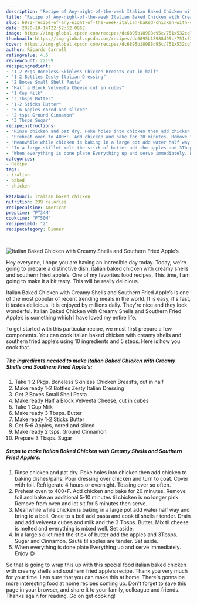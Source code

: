 ```yaml
---
description: "Recipe of Any-night-of-the-week Italian Baked Chicken with Creamy Shells and Southern Fried Apple’s"
title: "Recipe of Any-night-of-the-week Italian Baked Chicken with Creamy Shells and Southern Fried Apple’s"
slug: 6072-recipe-of-any-night-of-the-week-italian-baked-chicken-with-creamy-shells-and-southern-fried-apples
date: 2020-10-14T22:52:52.096Z
image: https://img-global.cpcdn.com/recipes/dc6895b18988d95c/751x532cq70/italian-baked-chicken-with-creamy-shells-and-southern-fried-apples-recipe-main-photo.jpg
thumbnail: https://img-global.cpcdn.com/recipes/dc6895b18988d95c/751x532cq70/italian-baked-chicken-with-creamy-shells-and-southern-fried-apples-recipe-main-photo.jpg
cover: https://img-global.cpcdn.com/recipes/dc6895b18988d95c/751x532cq70/italian-baked-chicken-with-creamy-shells-and-southern-fried-apples-recipe-main-photo.jpg
author: Ricardo Carroll
ratingvalue: 4.6
reviewcount: 22159
recipeingredient:
- "1-2 Pkgs Boneless Skinless Chicken Breasts cut in half"
- "1-2 Bottles Zesty Italian Dressing"
- "2 Boxes Small Shell Pasta"
- "Half a Block Velveeta Cheese cut in cubes"
- "1 Cup Milk"
- "3 Tbsps Butter"
- "1-2 Sticks Butter"
- "5-6 Apples cored and sliced"
- "2 tsps Ground Cinnamon"
- "3 Tbsps Sugar"
recipeinstructions:
- "Rinse chicken and pat dry. Poke holes into chicken then add chicken to baking dishes/pans. Pour dressing over chicken and turn to coat. Cover with foil. Refrigerate 4 hours or overnight. Tossing ever so often."
- "Preheat oven to 400•F. Add chicken and bake for 20 minutes. Remove foil and bake an additional 5-10 minutes til chicken is no longer pink. Remove from oven and let sit for 5 minutes then serve."
- "Meanwhile while chicken is baking in a large pot add water half way and bring to a boil. Once to a boil add pasta and cook til shells r tender. Drain and add velveeta cubes and milk and the 3 Tbsps. Butter. Mix til cheese is melted and everything is mixed well. Set aside."
- "In a large skillet melt the stick of butter add the apples and 3Tbsps. Sugar and Cinnamon. Sauté til apples are tender. Set aside."
- "When everything is done plate Everything up and serve immediately. Enjoy 😋"
categories:
- Recipe
tags:
- italian
- baked
- chicken

katakunci: italian baked chicken 
nutrition: 239 calories
recipecuisine: American
preptime: "PT34M"
cooktime: "PT50M"
recipeyield: "2"
recipecategory: Dinner

---
```



![Italian Baked Chicken with Creamy Shells and Southern Fried Apple’s](https://img-global.cpcdn.com/recipes/dc6895b18988d95c/751x532cq70/italian-baked-chicken-with-creamy-shells-and-southern-fried-apples-recipe-main-photo.jpg)

Hey everyone, I hope you are having an incredible day today. Today, we're going to prepare a distinctive dish, italian baked chicken with creamy shells and southern fried apple’s. One of my favorites food recipes. This time, I am going to make it a bit tasty. This will be really delicious.



Italian Baked Chicken with Creamy Shells and Southern Fried Apple’s is one of the most popular of recent trending meals in the world. It is easy, it's fast, it tastes delicious. It is enjoyed by millions daily. They're nice and they look wonderful. Italian Baked Chicken with Creamy Shells and Southern Fried Apple’s is something which I have loved my entire life.


To get started with this particular recipe, we must first prepare a few components. You can cook italian baked chicken with creamy shells and southern fried apple’s using 10 ingredients and 5 steps. Here is how you cook that.

<!--inarticleads1-->

##### The ingredients needed to make Italian Baked Chicken with Creamy Shells and Southern Fried Apple’s:

1. Take 1-2 Pkgs. Boneless Skinless Chicken Breast’s, cut in half
1. Make ready 1-2 Bottles Zesty Italian Dressing
1. Get 2 Boxes Small Shell Pasta
1. Make ready Half a Block Velveeta Cheese, cut in cubes
1. Take 1 Cup Milk
1. Make ready 3 Tbsps. Butter
1. Make ready 1-2 Sticks Butter
1. Get 5-6 Apples, cored and sliced
1. Make ready 2 tsps. Ground Cinnamon
1. Prepare 3 Tbsps. Sugar




<!--inarticleads2-->

##### Steps to make Italian Baked Chicken with Creamy Shells and Southern Fried Apple’s:

1. Rinse chicken and pat dry. Poke holes into chicken then add chicken to baking dishes/pans. Pour dressing over chicken and turn to coat. Cover with foil. Refrigerate 4 hours or overnight. Tossing ever so often.
1. Preheat oven to 400•F. Add chicken and bake for 20 minutes. Remove foil and bake an additional 5-10 minutes til chicken is no longer pink. Remove from oven and let sit for 5 minutes then serve.
1. Meanwhile while chicken is baking in a large pot add water half way and bring to a boil. Once to a boil add pasta and cook til shells r tender. Drain and add velveeta cubes and milk and the 3 Tbsps. Butter. Mix til cheese is melted and everything is mixed well. Set aside.
1. In a large skillet melt the stick of butter add the apples and 3Tbsps. Sugar and Cinnamon. Sauté til apples are tender. Set aside.
1. When everything is done plate Everything up and serve immediately. Enjoy 😋




So that is going to wrap this up with this special food italian baked chicken with creamy shells and southern fried apple’s recipe. Thank you very much for your time. I am sure that you can make this at home. There's gonna be more interesting food at home recipes coming up. Don't forget to save this page in your browser, and share it to your family, colleague and friends. Thanks again for reading. Go on get cooking!

